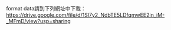 format data請到下列網址中下載：
https://drive.google.com/file/d/1Sl7y2_NdbTE5LDfqmwEE2in_iM-_MFmD/view?usp=sharing
